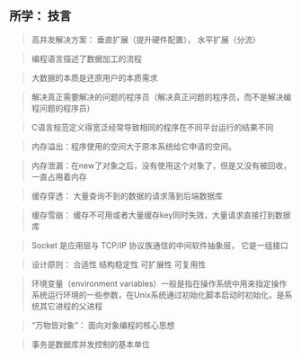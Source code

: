 ## 所学： 技言

> 高并发解决方案： 垂直扩展（提升硬件配置）， 水平扩展（分流）

> 编程语言描述了数据加工的流程

> 大数据的本质是还原用户的本质需求

> 解决真正需要解决的问题的程序员（解决真正问题的程序员，而不是解决编程问题的程序员）

> C语言规范定义得宽泛经常导致相同的程序在不同平台运行的结果不同

> 内存溢出：程序使用的空间大于原本系统给它申请的空间。

> 内存泄漏：在new了对象之后，没有使用这个对象了，但是又没有被回收，一直占用着内存

> 缓存穿透： 大量查询不到的数据的请求落到后端数据库

> 缓存雪崩： 缓存不可用或者大量缓存key同时失效，大量请求直接打到数据库

> Socket 是应用层与 TCP/IP 协议族通信的中间软件抽象层， 它是一组接口

> 设计原则： 合适性     结构稳定性   可扩展性  可复用性

> 环境变量（environment variables）一般是指在操作系统中用来指定操作系统运行环境的一些参数，在Unix系统通过初始化脚本启动时初始化，是系统其它进程的父进程

> “万物皆对象”： 面向对象编程的核心思想

> 事务是数据库并发控制的基本单位